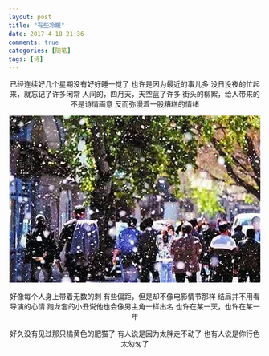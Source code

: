 ```yaml
---
layout: post
title: "有些冷暖"
date: 2017-4-18 21:36
comments: true
categories: [随笔]
tags: [诗]
---
```

<!-- more -->
<center>
已经连续好几个星期没有好好睡一觉了
也许是因为最近的事儿多
没日没夜的忙起来，就忘记了许多闲常
人间的，四月天，天空蓝了许多
街头的柳絮，给人带来的不是诗情画意
反而弥漫着一股糟糕的情绪

![有些冷暖](some-cold-and-warm/diary.jpg)

好像每个人身上带着无数的刺
有些偏距，但是却不像电影情节那样
结局并不用看导演的心情
跑龙套的小丑说他也会像男主角一样出名
也许在某一天，也许在某一年

好久没有见过那只橘黄色的肥猫了
有人说是因为太胖走不动了
也有人说是你行色太匆匆了
</center>



